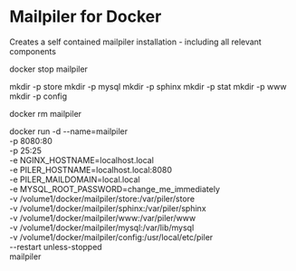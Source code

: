 # Mailpiler for Docker

Creates a self contained mailpiler installation - including all relevant components


docker stop mailpiler

mkdir -p store
mkdir -p mysql
mkdir -p sphinx
mkdir -p stat
mkdir -p www
mkdir -p config

docker rm mailpiler

docker run  -d --name=mailpiler \
  -p 8080:80 \
  -p 25:25 \
  -e NGINX_HOSTNAME=localhost.local \
  -e PILER_HOSTNAME=localhost.local:8080 \
  -e PILER_MAILDOMAIN=local.local  \
  -e MYSQL_ROOT_PASSWORD=change_me_immediately  \
  -v /volume1/docker/mailpiler/store:/var/piler/store \
  -v /volume1/docker/mailpiler/sphinx:/var/piler/sphinx \
  -v /volume1/docker/mailpiler/www:/var/piler/www \
  -v /volume1/docker/mailpiler/mysql:/var/lib/mysql \
  -v /volume1/docker/mailpiler/config:/usr/local/etc/piler \
  --restart unless-stopped \
  mailpiler
